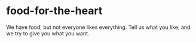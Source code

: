 # food-for-the-heart
We have food, but not everyone likes everything. Tell us what you like, and we try to give you what you want.
